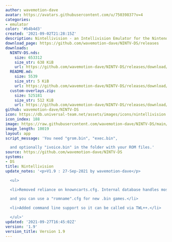 ```yaml
---
author: wavemotion-dave
avatar: https://avatars.githubusercontent.com/u/75039837?v=4
categories:
- emulator
color: '#b4b4d3'
created: '2021-09-02T21:28:15Z'
description: Nintellivision - an Intellivision Emulator for the Nintendo DS/DSi
download_page: https://github.com/wavemotion-dave/NINTV-DS/releases
downloads:
  NINTV-DS.nds:
    size: 653312
    size_str: 638 KiB
    url: https://github.com/wavemotion-dave/NINTV-DS/releases/download/1.9/NINTV-DS.nds
  README.md:
    size: 5539
    size_str: 5 KiB
    url: https://github.com/wavemotion-dave/NINTV-DS/releases/download/1.9/README.md
  custom-overlays.zip:
    size: 525181
    size_str: 512 KiB
    url: https://github.com/wavemotion-dave/NINTV-DS/releases/download/1.9/custom-overlays.zip
github: wavemotion-dave/NINTV-DS
icon: https://db.universal-team.net/assets/images/icons/nintellivision.png
icon_index: 188
image: https://raw.githubusercontent.com/wavemotion-dave/NINTV-DS/main/arm9/gfx/bgTop.png
image_length: 10019
layout: app
script_message: 'You need "grom.bin", "exec.bin",

  and optionally "ivoice.bin" in the folder with your ROM files.'
source: https://github.com/wavemotion-dave/NINTV-DS
systems:
- DS
title: Nintellivision
update_notes: '<p>V1.9 : 27-Sep-2021 by wavemotion-dave</p>

  <ul>

  <li>Removed reliance on knowncarts.cfg. Internal database handles most games<br>

  and you can use a "romname".cfg for new .bin games.</li>

  <li>Added command line support so it can be called via TWL++.</li>

  </ul>'
updated: '2021-09-27T16:45:02Z'
version: '1.9'
version_title: Version 1.9
---
```

